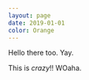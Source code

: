 ```yaml
---
layout: page
date: 2019-01-01
color: Orange
---
```


Hello there too. Yay.

This is *crazy*!! WOaha.
